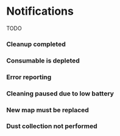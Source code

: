 # Notifications

TODO

### Cleanup completed

### Consumable is depleted

### Error reporting

### Cleaning paused due to low battery

### New map must be replaced

### Dust collection not performed